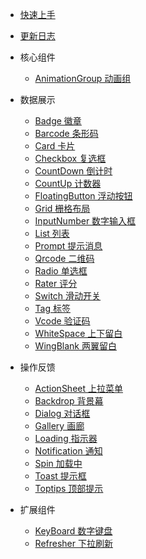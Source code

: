 * [快速上手](quickstart.md)

* [更新日志](changelog.md)

* 核心组件

  * [AnimationGroup 动画组](animation-group.md)

* 数据展示
  
  * [Badge 徽章](badge.md)
  * [Barcode 条形码](barcode.md)
  * [Card 卡片](card.md)
  * [Checkbox 复选框](checkbox.md)
  * [CountDown 倒计时](countdown.md)
  * [CountUp 计数器](countup.md)
  * [FloatingButton 浮动按钮](floating-button.md)
  * [Grid 栅格布局](grid.md)
  * [InputNumber 数字输入框](input-number.md)
  * [List 列表](list.md)
  * [Prompt 提示消息](prompt.md)
  * [Qrcode 二维码](qrcode.md)
  * [Radio 单选框](radio.md)
  * [Rater 评分](rater.md)
  * [Switch 滑动开关](switch.md)
  * [Tag 标签](tag.md)
  * [Vcode 验证码](vcode.md)
  * [WhiteSpace 上下留白](white-space.md)
  * [WingBlank 两翼留白](wing-blank.md)

* 操作反馈

  * [ActionSheet 上拉菜单](actionsheet.md)
  * [Backdrop 背景幕](backdrop.md)
  * [Dialog 对话框](dialog.md)
  * [Gallery 画廊](gallery.md)
  * [Loading 指示器](loading.md)
  * [Notification 通知](notification.md)
  * [Spin 加载中](spin.md)
  * [Toast 提示框](toast.md)
  * [Toptips 顶部提示](toptips.md)

* 扩展组件

  * [KeyBoard 数字键盘](keyboard.md)
  * [Refresher 下拉刷新](refresher.md)